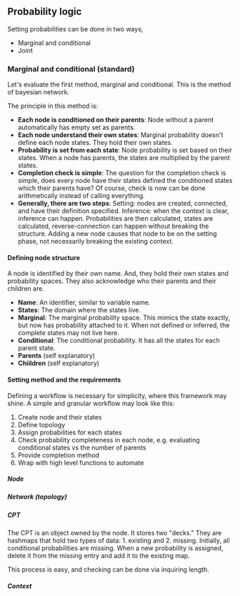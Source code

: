 ## Probability logic

Setting probabilities can be done in two ways,

* Marginal and conditional
* Joint


### Marginal and conditional (standard)

Let's evaluate the first method, marginal and conditional. This is the method of bayesian network.

The principle in this method is:

* **Each node is conditioned on their parents**: Node without a parent automatically has empty set as parents.
* **Each node understand their own states**: Marginal probability doesn't define each node states. They hold their own states.
* **Probability is set from each state**: Node probability is set based on their states. When a node has parents, the states are multiplied by the parent states.
* **Completion check is simple**: The question for the completion check is simple, does every node have their states defined the conditioned states which their parents have? Of course, check is now can be done arithmetically instead of calling everything.
* **Generally, there are two steps**: Setting: nodes are created, connected, and have their definition specified. Inference: when the context is clear, inference can happen. Probabilities are then calculated, states are calculated, reverse-connection can happen without breaking the structure. Adding a new node causes that node to be on the setting phase, not necessarily breaking the existing context.

#### Defining node structure

A node is identified by their own name. And, they hold their own states and probability spaces. They also acknowledge who their parents and their children are.

* **Name**: An identifier, similar to variable name.
* **States**: The domain where the states live.
* **Marginal**: The marginal probability space. This mimics the state exactly, but now has probability attached to it. When not defined or inferred, the complete states may not live here.
* **Conditional**: The conditional probability. It has all the states for each parent state.
* **Parents** (self explanatory)
* **Chiildren** (self explanatory)

#### Setting method and the requirements

Defining a workflow is necessary for simplicity, where this framework may shine. A simple and granular workflow may look like this:

1. Create node and their states
2. Define topology
3. Assign probabilities for each states
4. Check probability completeness in each node, e.g. evaluating conditional states vs the number of parents
5. Provide completion method
6. Wrap with high level functions to automate

##### Node
##### Network (topology)
##### CPT

The CPT is an object owned by the node. It stores two "decks." They are hashmaps that hold two types of data: 1. existing and 2. missing. Initially, all conditional probabilities are missing. When a new probability is assigned, delete it from the missing entry and add it to the existing map.

This process is easy, and checking can be done via inquiring length.

##### Context




